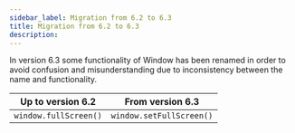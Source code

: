 ```yaml
---
sidebar_label: Migration from 6.2 to 6.3
title: Migration from 6.2 to 6.3
description: 
---          
```


In version 6.3 some functionality of Window has been renamed in order to avoid confusion and misunderstanding due to inconsistency between the name and functionality. 

| Up to version 6.2     | From version 6.3         |
| --------------------- | ------------------------ |
| `window.fullScreen()` | `window.setFullScreen()` |
